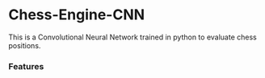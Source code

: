 # Chess-Engine-CNN

This is a Convolutional Neural Network trained in python to evaluate chess positions.

### Features
